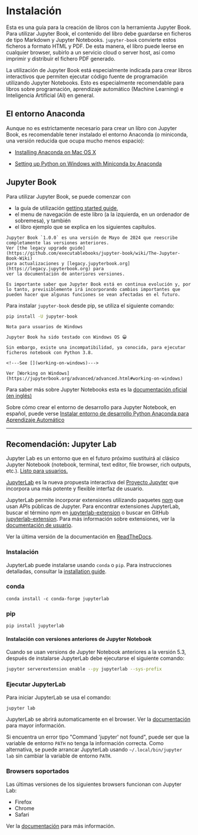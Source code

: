 # Instalación

Esta es una guía para la creación de libros con la herramienta Jupyter Book. Para utilizar Jupyter Book, el contenido del libro debe guardarse en ficheros de tipo Markdown y Jupyter Notebooks. `jupyter-book` convierte estos ficheros a formato HTML y PDF. De esta manera, el libro puede leerse en cualquier browser, subirlo a un servicio cloud o server host, así como imprimir y distribuir el fichero PDF generado. 

La utilización de Jupyter Book está especialmente indicada para crear libros interactivos que permiten ejecutar código fuente de programación utilizando Jupyter Notebooks. Esto es especialmente recomendable para libros sobre programación, aprendizaje automático (Machine Learning) e Inteligencia Artificial (AI) en general.

## El entorno Anaconda

Aunque no es estrictamente necesario para crear un libro con Jupyter Book, es recomendable tener instalado el entorno Anaconda (o miniconda, una versión reducida que ocupa mucho menos espacio):

- [Installing Anaconda on Mac OS X](https://www.datacamp.com/community/tutorials/installing-anaconda-mac-os-x)

- [Setting up Python on Windows with Miniconda by Anaconda](https://katiekodes.com/setup-python-windows-miniconda/)

## Jupyter Book

Para utilizar Jupyter Book, se puede comenzar con

* la guía de utilización [getting started guide](https://jupyterbook.org/en/stable/intro.html),
* el menu de navegación de este libro (a la izquierda, en un ordenador de sobremesa), y también
* el libro ejemplo que se explica en los siguientes capítulos.

```{admonition} Nota
Jupyter Book `1.0.0` es una versión de Mayo de 2024 que reescribe completamente las versiones anteriores.
Ver [the legacy upgrade guide](https://github.com/executablebooks/jupyter-book/wiki/The-Jupyter-Book-Wiki)
para actualizaciones y [legacy.jupyterbook.org](https://legacy.jupyterbook.org) para
ver la documentación de anteriores versiones.

Es importante saber que Jupyter Book está en continua evolución y, por lo tanto, previsiblemente irá incorporando cambios importantes que pueden hacer que algunas funciones se vean afectadas en el futuro.
```

Para instalar `jupyter-book` desde pip, se utiliza el siguiente comando:

```bash
pip install -U jupyter-book
```
```{warning}
Nota para usuarios de Windows

Jupyter Book ha sido testado con Windows OS 😀

Sin embargo, existe una incompatibilidad, ya conocida, para ejecutar ficheros notebook con Python 3.8.

<!---See [](working-on-windows)--->

Ver [Working on Windows](https://jupyterbook.org/advanced/advanced.html#working-on-windows)
```

Para saber más sobre Jupyter Notebooks esta es la [documentación oficial (en inglés)](https://jupyter.readthedocs.io/en/latest/content-quickstart.html) 

Sobre cómo crear el entorno de desarrollo para Jupyter Notebook, en español, puede verse [Instalar entorno de desarrollo Python Anaconda para Aprendizaje Automático](https://www.aprendemachinelearning.com/instalar-ambiente-de-desarrollo-python-anaconda-para-aprendizaje-automatico/)


---

## Recomendación: Jupyter Lab

Jupyter Lab es un entorno que en el futuro próximo sustituirá al clásico Jupyter Notebook (notebook, terminal, text editor, file browser, rich outputs, etc.). [Listo para usuarios.](https://blog.jupyter.org/jupyterlab-is-ready-for-users-5a6f039b8906)

[JupyterLab](http://jupyterlab.readthedocs.io/en/stable/) es la nueva propuesta interactiva del [Proyecto Jupyter](https://jupyter.org) que incorpora una más potente y flexible interfaz de usuario.

JupyterLab permite incorporar extensiones utilizando paquetes [npm](https://www.npmjs.com/) que usan APIs públicas de Jupyter. Para encontrar extensiones JupyterLab, buscar el término npm en [jupyterlab-extension](https://www.npmjs.com/search?q=keywords:jupyterlab-extension) o buscar en GitHub [jupyterlab-extension](https://github.com/topics/jupyterlab-extension). Para más información sobre extensiones, ver la [documentación de usuario](https://jupyterlab.readthedocs.io/en/latest/user/extensions.html).

Ver la última versión de la documentación en [ReadTheDocs](http://jupyterlab.readthedocs.io/en/latest/).

### Instalación

JupyterLab puede instalarse usando `conda` o `pip`. Para instrucciones detalladas, consultar la [installation guide](http://jupyterlab.readthedocs.io/en/stable/getting_started/installation.html).

### conda

```shell
conda install -c conda-forge jupyterlab
```

### pip

```shell
pip install jupyterlab
```
#### Instalación con versiones anteriores de Jupyter Notebook

Cuando se usan versions de Jupyter Notebook anteriores a la versión 5.3, después de instalarse JupyterLab debe ejecutarse el siguiente comando:

```bash
jupyter serverextension enable --py jupyterlab --sys-prefix
```

### Ejecutar JupyterLab

Para iniciar JupyterLab se usa el comando:

```bash
jupyter lab
```

JupyterLab se abrirá automaticamente en el browser. Ver la [documentación](http://jupyterlab.readthedocs.io/en/stable/getting_started/starting.html) para mayor información.

Si encuentra un error tipo "Command 'jupyter' not found", puede ser que la variable de entorno `PATH` no tenga la información correcta. Como alternativa, se puede arrancar JupyterLab usando `~/.local/bin/jupyter lab` sin cambiar la variable de entorno `PATH`.

### Browsers soportados

Las últimas versiones de los siguientes browsers funcionan con Jupyter Lab:

- Firefox
- Chrome
- Safari

Ver la [documentación](http://jupyterlab.readthedocs.io/en/latest/getting_started/installation.html) para más información.

